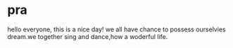 # pra
hello everyone, this is a nice day!
we all have chance to possess ourselvies dream.we together sing and dance,how a woderful life.
